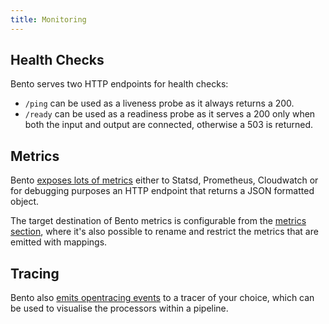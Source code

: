 ```yaml
---
title: Monitoring
---
```


## Health Checks

Bento serves two HTTP endpoints for health checks:

- `/ping` can be used as a liveness probe as it always returns a 200.
- `/ready` can be used as a readiness probe as it serves a 200 only when both the input and output are connected, otherwise a 503 is returned.

## Metrics

Bento [exposes lots of metrics][metrics.names] either to Statsd, Prometheus, Cloudwatch or for debugging purposes an HTTP endpoint that returns a JSON formatted object.

The target destination of Bento metrics is configurable from the [metrics section][metrics.about], where it's also possible to rename and restrict the metrics that are emitted with mappings.

## Tracing

Bento also [emits opentracing events][tracing.about] to a tracer of your choice, which can be used to visualise the processors within a pipeline.

[metrics.about]: /docs/components/metrics/about
[metrics.names]: /docs/components/metrics/about#metric_names
[tracing.about]: /docs/components/tracers/about